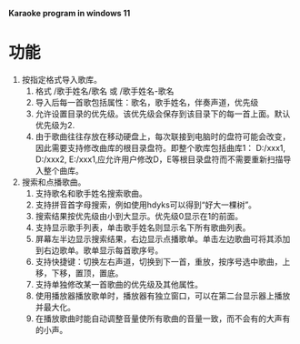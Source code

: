 **Karaoke program in windows 11**

# 功能 

1. 按指定格式导入歌库。 
	1. 格式 /歌手姓名/歌名 或 /歌手姓名-歌名
	2. 导入后每一首歌包括属性：歌名，歌手姓名，伴奏声道，优先级
	3. 允许设置目录的优先级。该优先级会保存到该目录下的每一首上面。默认优先级为2. 
	4. 由于歌曲往往存放在移动硬盘上，每次联接到电脑时的盘符可能会改变，因此需要支持修改曲库的根目录盘符。即整个歌库包括曲库1： D:/xxx1, D:/xxx2, E:/xxx1,应允许用户修改D，E等根目录盘符而不需要重新扫描导入整个曲库。
2. 搜索和点播歌曲。
	1. 支持歌名和歌手姓名搜索歌曲。
	2. 支持拼音首字母搜索，例如使用hdyks可以得到“好大一棵树”。
	3. 搜索结果按优先级由小到大显示。优先级0显示在1的前面。
	4. 支持显示歌手列表，单击歌手姓名则显示名下所有歌曲列表。
	5. 屏幕左半边显示搜索结果，右边显示点播歌单。单击左边歌曲可将其添加到右边歌单。歌单显示每首歌序号。
	6. 支持快捷键：切换左右声道，切换到下一首，重放，按序号选中歌曲，上移，下移，置顶，置底。
	7. 支持单独修改某一首歌曲的优先级及其他属性。
	8. 使用播放器播放歌单时，播放器有独立窗口，可以在第二台显示器上播放并最大化。
	9. 在播放歌曲时能自动调整音量使所有歌曲的音量一致，而不会有的大声有的小声。

